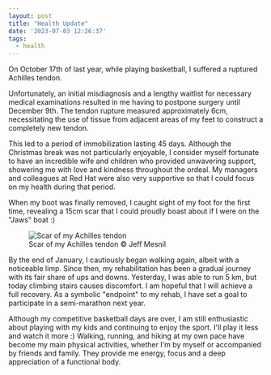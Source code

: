 ```yaml
---
layout: post
title: "Health Update"
date: '2023-07-03 12:26:37'
tags: 
  - health
---
```


On October 17th of last year, while playing basketball, I suffered a ruptured Achilles tendon.

Unfortunately, an initial misdiagnosis and a lengthy waitlist for necessary medical examinations resulted in me having to postpone surgery until December 9th.
The tendon rupture measured approximately 6cm, necessitating the use of tissue from adjacent areas of my feet to construct a completely new tendon.

This led to a period of immobilization lasting 45 days. Although the Christmas break was not particularly enjoyable, I consider myself fortunate to have an incredible wife and children who provided unwavering support, showering me with love and kindness throughout the ordeal.
My managers and colleagues at Red Hat were also very supportive so that I could focus on my health during that period.

When my boot was finally removed, I caught sight of my foot for the first time, revealing a 15cm scar that I could proudly boast about if I were on the "Jaws" boat :)

<figure class="portrait">
<img src="#{ site.img_base_url }images/2023-07-04-health-update.jpeg" alt="Scar of my Achilles tendon">
<figcaption>Scar of my Achilles tendon
  <span class="copyright">&copy;&nbsp;Jeff Mesnil</span>
</figcaption>
</figure>

By the end of January, I cautiously began walking again, albeit with a noticeable limp. Since then, my rehabilitation has been a gradual journey with its fair share of ups and downs. Yesterday, I was able to run 5 km, but today climbing stairs causes discomfort.
I am hopeful that I will achieve a full recovery. As a symbolic "endpoint" to my rehab, I have set a goal to participate in a semi-marathon next year.

Although my competitive basketball days are over, I am still enthusiastic about playing with my kids and continuing to enjoy the sport. I'll play it less and watch it more :)
Walking, running, and hiking at my own pace have become my main physical activities, whether I'm by myself or accompanied by friends and family. They provide me  energy, focus and a deep appreciation of a functional body.
